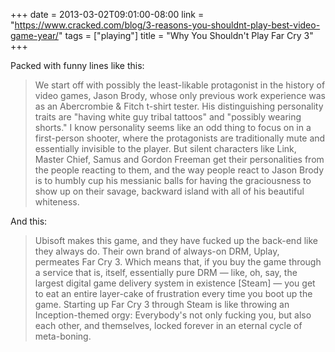 +++
date = 2013-03-02T09:01:00-08:00
link = "https://www.cracked.com/blog/3-reasons-you-shouldnt-play-best-video-game-year/"
tags = ["playing"]
title = "Why You Shouldn't Play Far Cry 3"
+++

Packed with funny lines like this:

>We start off with possibly the least-likable protagonist in the history of video games, Jason Brody, whose only previous work experience was as an Abercrombie &amp; Fitch t-shirt tester. His distinguishing personality traits are "having white guy tribal tattoos" and "possibly wearing shorts." I know personality seems like an odd thing to focus on in a first-person shooter, where the protagonists are traditionally mute and essentially invisible to the player. But silent characters like Link, Master Chief, Samus and Gordon Freeman get their personalities from the people reacting to them, and the way people react to Jason Brody is to humbly cup his messianic balls for having the graciousness to show up on their savage, backward island with all of his beautiful whiteness.

And this:

>Ubisoft makes this game, and they have fucked up the back-end like they always do. Their own brand of always-on DRM, Uplay, permeates Far Cry 3. Which means that, if you buy the game through a service that is, itself, essentially pure DRM &mdash; like, oh, say, the largest digital game delivery system in existence [Steam] &mdash; you get to eat an entire layer-cake of frustration every time you boot up the game. Starting up Far Cry 3 through Steam is like throwing an Inception-themed orgy: Everybody's not only fucking you, but also each other, and themselves, locked forever in an eternal cycle of meta-boning.
